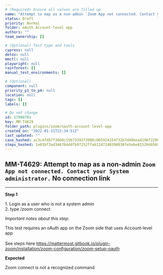 ```yaml
---
# (Required) Ensure all values are filled up
name: "Attempt to map as a non-admin `Zoom App not connected. Contact your System administrator.` No connection link"
status: Draft
priority: Normal
folder: oAuth Account-level app
authors: ""
team_ownership: []

# (Optional) Test type and tools
cypress: null
detox: null
mmctl: null
playwright: null
rainforest: []
manual_test_environments: []

# (Optional)
component: null
priority_p1_to_p4: null
location: null
tags: []
labels: []

# Do not change
id: 17980701
key: MM-T4629
folder_path: plugins/zoom/oauth-account-level-app
created_on: "2022-01-31T22:34:51Z"
last_updated: ""
case_hashed: ac3c4fd87f38b0c1567339373986c005924154f32b7d48bea4196f2296ddeaf7135d6b16d5d5abd447853d725a247cf0
steps_hashed: 1e01bf3ad346764ddfb97252ffa612d7240398030fe5ebe815266b5697ebaa3a6a76bc816d3a2d82a52c691b35faadb9
---
```


## MM-T4629: Attempt to map as a non-admin `Zoom App not connected. Contact your System administrator.` No connection link

---

**Step 1**

1\. Login as a user who is not a system admin\
2\. type /zoom connect

_Important notes about this step:_

This test requires an oAuth app on the Zoom side that uses Account-level app\
\
See steps here <https://mattermost.gitbook.io/plugin-zoom/installation/zoom-configuration/zoom-setup-oauth>

**Expected**

Zoom connect is not a recognized command
